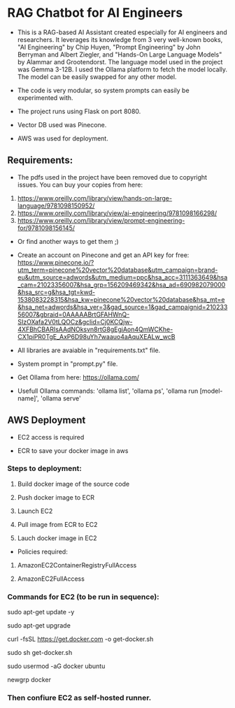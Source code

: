 # RAG Chatbot for AI Engineers

* This is a RAG-based AI Assistant created especially for AI engineers and researchers. It leverages its knowledge from 3 very well-known books, "AI Engineering" by Chip Huyen, "Prompt Engineering" by John Berryman and Albert Ziegler, and "Hands-On Large Language Models" by Alammar and Grootendorst. The language model used in the project was Gemma 3-12B. I used the Ollama platform to fetch the model locally. The model can be easily swapped for any other model.

* The code is very modular, so system prompts can easily be experimented with.

* The project runs using Flask on port 8080.

* Vector DB used was Pinecone. 

* AWS was used for deployment.

## Requirements:

* The pdfs used in the project have been removed due to copyright issues. You can buy your copies from here:
1) https://www.oreilly.com/library/view/hands-on-large-language/9781098150952/
2) https://www.oreilly.com/library/view/ai-engineering/9781098166298/
3) https://www.oreilly.com/library/view/prompt-engineering-for/9781098156145/

* Or find another ways to get them ;)

* Create an account on Pinecone and get an API key for free: https://www.pinecone.io/?utm_term=pinecone%20vector%20database&utm_campaign=brand-eu&utm_source=adwords&utm_medium=ppc&hsa_acc=3111363649&hsa_cam=21023356007&hsa_grp=156209469342&hsa_ad=690982079000&hsa_src=g&hsa_tgt=kwd-1538083228315&hsa_kw=pinecone%20vector%20database&hsa_mt=e&hsa_net=adwords&hsa_ver=3&gad_source=1&gad_campaignid=21023356007&gbraid=0AAAAABrtGFAHWnQ-SIzOXafa2V0tLQOCz&gclid=Cj0KCQjw-4XFBhCBARIsAAdNOksvn8rtG8gEgiAon4QmWCKhe-CX1piPR0TgE_AxP6D98uYh7waauo4aAquXEALw_wcB

* All libraries are avaiable in "requirements.txt" file.

* System prompt in "prompt.py" file.

* Get Ollama from here: https://ollama.com/

* Usefull Ollama commands: 'ollama list', 'ollama ps', 'ollama run [model-name]', 'ollama serve'

## AWS Deployment

* EC2 access is required

* ECR to save your docker image in aws


### Steps to deployment:

1. Build docker image of the source code

2. Push docker image to ECR

3. Launch EC2 

4. Pull image from ECR to EC2

5. Lauch docker image in EC2

* Policies required:

1. AmazonEC2ContainerRegistryFullAccess

2. AmazonEC2FullAccess

### Commands for EC2 (to be run in sequence):

sudo apt-get update -y

sudo apt-get upgrade

curl -fsSL https://get.docker.com -o get-docker.sh

sudo sh get-docker.sh

sudo usermod -aG docker ubuntu

newgrp docker

### Then confiure EC2 as self-hosted runner.